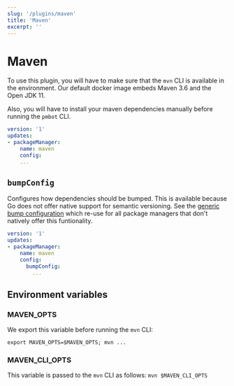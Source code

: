 ```yaml
---
slug: '/plugins/maven'
title: 'Maven'
excerpt: ''
---
```


# Maven

To use this plugin, you will have to make sure that the `mvn` CLI is available in the environment. Our default docker image embeds Maven 3.6 and the Open JDK 11.

Also, you will have to install your maven dependencies manually before running the `pmbot` CLI.

<div class="code-group" data-props='{ "lineNumbers": ["true"] }'>

````yaml
version: '1'
updates:
- packageManager:
    name: maven
    config:
    ...
````

</div>

## `bumpConfig`

Configures how dependencies should be bumped. This is available because Go does not offer native support for semantic versioning. See the [generic bump configuration](#generic-bump-configuration) which re-use for all package managers that don't natively offer this funtionality.

<div class="code-group" data-props='{ "lineNumbers": ["true"] }'>

````yaml
version: '1'
updates:
- packageManager:
    name: maven
    config:
      bumpConfig:
        ...        
````

</div>

## Environment variables

### MAVEN_OPTS

We export this variable before running the `mvn` CLI:

<div class="code-group" data-props='{ "lineNumbers": ["true"] }'>

```
export MAVEN_OPTS=$MAVEN_OPTS; mvn ...
```

</div>

### MAVEN_CLI_OPTS

This variable is passed to the `mvn` CLI as follows: `mvn $MAVEN_CLI_OPTS`
